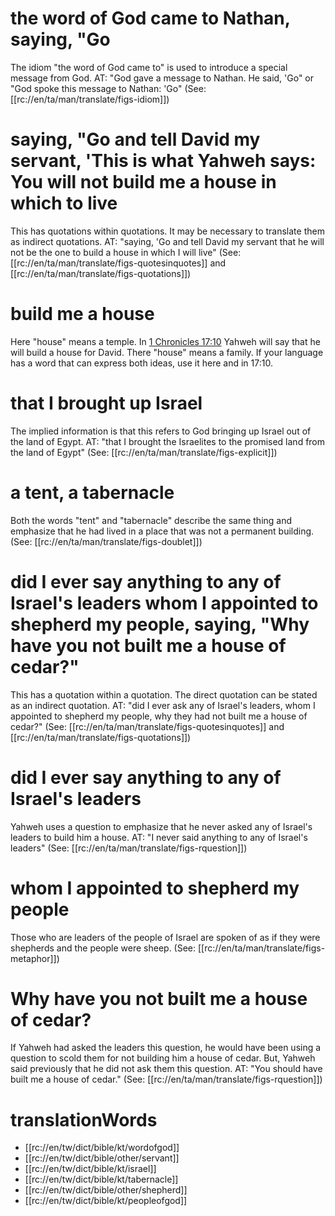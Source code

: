 # the word of God came to Nathan, saying, "Go

The idiom "the word of God came to" is used to introduce a special message from God. AT: "God gave a message to Nathan. He said, 'Go" or "God spoke this message to Nathan: 'Go" (See: [[rc://en/ta/man/translate/figs-idiom]])

# saying, "Go and tell David my servant, 'This is what Yahweh says: You will not build me a house in which to live

This has quotations within quotations. It may be necessary to translate them as indirect quotations. AT: "saying, 'Go and tell David my servant that he will not be the one to build a house in which I will live" (See: [[rc://en/ta/man/translate/figs-quotesinquotes]] and [[rc://en/ta/man/translate/figs-quotations]])

# build me a house

Here "house" means a temple. In [1 Chronicles 17:10](./09.md) Yahweh will say that he will build a house for David. There "house" means a family. If your language has a word that can express both ideas, use it here and in 17:10.

# that I brought up Israel

The implied information is that this refers to God bringing up Israel out of the land of Egypt. AT: "that I brought the Israelites to the promised land from the land of Egypt" (See: [[rc://en/ta/man/translate/figs-explicit]])

# a tent, a tabernacle

Both the words "tent" and "tabernacle" describe the same thing and emphasize that he had lived in a place that was not a permanent building. (See: [[rc://en/ta/man/translate/figs-doublet]])

# did I ever say anything to any of Israel's leaders whom I appointed to shepherd my people, saying, "Why have you not built me a house of cedar?"

This has a quotation within a quotation. The direct quotation can be stated as an indirect quotation. AT: "did I ever ask any of Israel's leaders, whom I appointed to shepherd my people, why they had not built me a house of cedar?" (See: [[rc://en/ta/man/translate/figs-quotesinquotes]] and [[rc://en/ta/man/translate/figs-quotations]])

# did I ever say anything to any of Israel's leaders

Yahweh uses a question to emphasize that he never asked any of Israel's leaders to build him a house. AT: "I never said anything to any of Israel's leaders" (See: [[rc://en/ta/man/translate/figs-rquestion]])

# whom I appointed to shepherd my people

Those who are leaders of the people of Israel are spoken of as if they were shepherds and the people were sheep. (See: [[rc://en/ta/man/translate/figs-metaphor]])

# Why have you not built me a house of cedar?

If Yahweh had asked the leaders this question, he would have been using a question to scold them for not building him a house of cedar. But, Yahweh said previously that he did not ask them this question. AT: "You should have built me a house of cedar." (See: [[rc://en/ta/man/translate/figs-rquestion]])

# translationWords

* [[rc://en/tw/dict/bible/kt/wordofgod]]
* [[rc://en/tw/dict/bible/other/servant]]
* [[rc://en/tw/dict/bible/kt/israel]]
* [[rc://en/tw/dict/bible/kt/tabernacle]]
* [[rc://en/tw/dict/bible/other/shepherd]]
* [[rc://en/tw/dict/bible/kt/peopleofgod]]